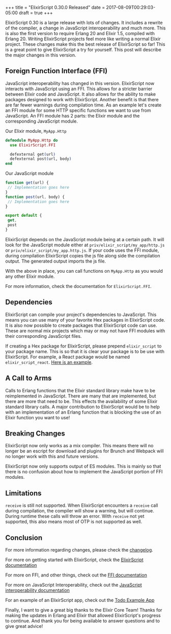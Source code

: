 +++
title = "ElixirScript 0.30.0 Released"
date = 2017-08-09T00:29:03-05:00
draft = true
+++

ElixirScript 0.30 is a large release with lots of changes. It includes a rewrite of the compiler, a change in JavaScript interoperability and much more. This is also the first version to require Erlang 20 and Elixir 1.5, compiled with Erlang 20. Writing ElixirScript projects feel more like writing a normal Elixir project. These changes make this the best release of ElixirScript so far! This is a great point to give ElixirScript a try for yourself. This post will describe the major changes in this version.

## Foreign Function Interface (FFI)

JavaScript interoperability has changed in this version. ElixirScript now interacts with JavaScript using an FFI. This allows for a stricter barrier between Elixir code and JavaScript. It also allows for the ability to make packages designed to work with ElixirScript. Another benefit is that there are far fewer warnings during compilation time. As an example let's create an FFI module for some HTTP specific functions we want to use from JavaScript. An FFI module has 2 parts: the Elixir module and the corresponding JavaScript module.

Our Elixir module, `MyApp.Http`
```elixir
defmodule MyApp.Http do
  use ElixirScript.FFI

  defexternal get(url)
  defexternal post(url, body)
end
```

Our JavaScript module
```javascript
function get(url) {
 // Implementation goes here
}
function post(url, body) {
 // Implementation goes here
}

export default {
 get,
 post
}
```

ElixirScript depends on the JavaScript module being at a certain path. It will look for the JavaScript module either at `priv/elixir_script/my_app/http.js` or `priv/elixir_script/my_app.http.js`. If your code uses the FFI module, during compilation ElixirScript copies the js file along side the compilation output. The generated output imports the js file.

With the above in place, you can call functions on `MyApp.Http` as you would any other Elixir module.

For more information, check the documentation for `ElixirScript.FFI`.

## Dependencies

ElixirScript can compile your project's dependencies to JavaScript. This means you can use many of your favorite Hex packages in ElixirScript code. It is also now possible to create packages that ElixirScript code can use. These are normal mix projects which may or may not have FFI modules with their corresponding JavaScript files.

If creating a Hex package for ElixirScript, please prepend `elixir_script` to your package name. This is so that it is clear your package is to be use with ElixirScript. For example, a React package would be named `elixir_script_react`. [Here is an example](https://github.com/elixirscript/elixirscript_react).

## A Call to Arms

Calls to Erlang functions that the Elixir standard library make have to be reimplemented in JavaScript. There are many that are implemented, but there are more that need to be. This effects the availability of some Elixir standard library calls. A major contribution to ElixirScript would be to help with an implementation of an Erlang function that is blocking the use of an Elixir function you want to use!

## Breaking Changes

ElixirScript now only works as a mix compiler. This means there will no longer be an escript for download and plugins for Brunch and Webpack will no longer work with this and future versions.

ElixirScript now only supports output of ES modules. This is mainly so that there is no confusion about how to implement the JavaScript portion of FFI modules.

## Limitations

`receive` is still not supported. When ElixirScript encounters a `receive` call during compilation, the compiler will show a warning, but will continue. During runtime these calls will throw an error. With `receive` not yet supported, this also means most of OTP is not supported as well.

## Conclusion

For more information regarding changes, please check the [changelog](https://github.com/elixirscript/elixirscript/blob/master/CHANGELOG.md).

For more on getting started with ElixirScript, check the [ElixirScript documentation](https://hexdocs.pm/elixir_script/ElixirScript.html)

For more on FFI, and other things, check out the [FFI documentation](https://hexdocs.pm/elixir_script/ElixirScript.FFI.html)

For more on JavaScript Interoperability, check out the [JavaScript interoperability documentation](https://hexdocs.pm/elixir_script/JavaScriptInterop.md)

For an example of an ElixirScript app, check out the [Todo Example App](https://github.com/elixirscript/todo-elixirscript)

Finally, I want to give a great big thanks to the Elixir Core Team! Thanks for making the updates in Erlang and Elixir that allowed ElixirScript's progress to continue. And thank you for being available to answer questions and to give great advice!
